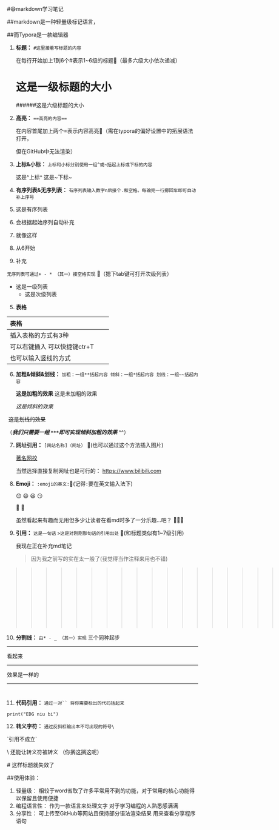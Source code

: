 #:smile:markdown学习笔记 

##markdown是一种轻量级标记语言，

##而Typora是一款编辑器

1. **标题：**  `#这里接着写标题的内容`

   在每行开始加上1到6个#表示1~6级的标题🛑（最多六级大小依次递减）

   # 这是一级标题的大小

   ######这是六级标题的大小 

2. **高亮：** `==高亮的内容==`

   在内容首尾加上两个=表示内容高亮🛑（需在typora的偏好设置中的拓展语法打开，

   但在GitHub中无法渲染） 

3. **上标&小标：**  `上标和小标分别使用一组^或~括起上标或下标的内容`

   这是^上标^         这是~下标~   

4. **有序列表&无序列表：**  `有序列表输入数字n后接个.和空格。每输完一行摁回车即可自动补上序号`  

  1. 这是有序列表
  2. 会根据起始序列自动补充
  3. 就像这样

  

  6. 从6开始
  7. 补充

  `无序列表可通过+ - * （其一）接空格实现` 🛑（摁下tab键可打开次级列表）

  + 这是一级列表
    + 这是次级列表

5. **表格** 

| 表格                         |      |      |
| :--------------------------- | ---- | ---- |
| 插入表格的方式有3种          |      |      |
| 可以右键插入 可以快捷键ctr+T |      |      |
| 也可以输入竖线的方式         |      |      |

6. **加粗&倾斜&划线：** `加粗：一组**括起内容 倾斜：一组*括起内容 划线：一组~~括起内容`

   **这是加粗的效果**      这是未加粗的效果

   *这是倾斜的效果*

​       ~~这是划线的效果~~

（***我们只需要一组  `***`即可实现倾斜加粗的效果*** ^^）



7. **网址引用：** `[网站名称]（网址）`  🛑(也可以通过这个方法插入图片)

   [著名网校](https://www.bilibili.com)

   当然选择直接复制网址也是可行的： https://www.bilibili.com

   

8. **Emoji：** `:emoji的英文:`🛑(记得`:`要在英文输入法下)

    :blush: :smile: :laughing: :smirk:

   :japan: :chicken:    

   虽然看起来有趣而无用但多少让读者在看md时多了一分乐趣…吧？ :fist_right::heart_eyes::fist_left:   

   

9. **引用：** `这是一句话` `>这是对刚刚那句话的引用出处` 🛑(和标题类似有1~7级引用)

    我现在正在补充md笔记

    > 因为我之前写的实在太一般了(我觉得当作注释来用也不错)

> > > > > > > > > > > > > > > > > > > > > 但为什么可以这样
> > > > > > > > > > > > > > > > > > > >
> > > > > > > > > > > > > > > > > > > > 
> > > > > > > > > > > > > > > > > > > >
> > > > > > > > > > > > > > > > > > > > > 
> > > > > > > > > > > > > > >
> > > > > > > > > > > > > > > 
> > > > > > > > > > > > > > >
> > > > > > > > > > > > > > > > > > > 



10. **分割线：** `由* - _ （其一）实现` 三个同种起步

****************

看起来

------------------

效果是一样的

----------------

# 

11. **代码引用：** `通过一对`` 将你需要标出的代码括起来`

`print("EDG niu bi")`



12. **转义字符：** `通过反斜杠输出本不可出现的符号\`

\`引用不成立`

\\ 还能让转义符被转义 （你搁这搁这呢）

\# 这样标题就失效了

##使用体验：  

1. 轻量级：  相较于word省取了许多平常用不到的功能，对于常用的核心功能得以保留且使用便捷
2. 编程语言性： 作为一款语言来处理文字 对于学习编程的人熟悉感满满
3. 分享性： 可上传至GitHub等网站且保持部分语法渲染结果 用来查看分享程序语句

